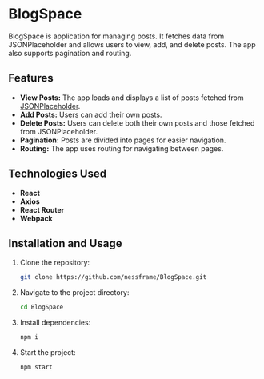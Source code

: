 # BlogSpace

BlogSpace is application for managing posts. It fetches data from JSONPlaceholder and allows users to view, add, and delete posts. The app also supports pagination and routing.


## Features

- **View Posts:** The app loads and displays a list of posts fetched from [JSONPlaceholder](https://jsonplaceholder.typicode.com/).
- **Add Posts:** Users can add their own posts.
- **Delete Posts:** Users can delete both their own posts and those fetched from JSONPlaceholder.
- **Pagination:** Posts are divided into pages for easier navigation.
- **Routing:** The app uses routing for navigating between pages.


## Technologies Used

- **React**
- **Axios**
- **React Router**
- **Webpack**


## Installation and Usage

1. Clone the repository:

   ```bash
   git clone https://github.com/nessframe/BlogSpace.git

2. Navigate to the project directory:

   ```bash
   cd BlogSpace

3. Install dependencies:

   ```bash
   npm i

4. Start the project:

   ```bash
   npm start
   
